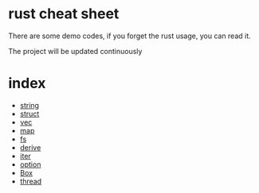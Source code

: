 # rust cheat sheet
There are some demo codes, if you forget the rust usage, you can read it.

The project will be updated continuously
# index
- [string](string/src/main.rs)
- [struct](_struct/src/main.rs)
- [vec](vec/src/main.rs)
- [map](map/src/main.rs)
- [fs](fs/src/main.rs)
- [derive](derive/src/main.rs)
- [iter](iter/src/main.rs)
- [option](option/src/main.rs)
- [Box](Box/src/main.rs)
- [thread](thread/src/main.rs)